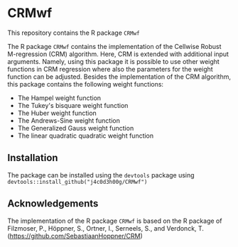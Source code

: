 # CRMwf
 
This repository contains the R package `CRMwf` 

The R package `CRMwf` contains the implementation of the Cellwise Robust M-regression (CRM) algorithm. Here, CRM is extended with additional input arguments. Namely, using this package it is possible to use other weight functions in CRM regression where also the parameters for the weight function can be adjusted. Besides the implementation of the CRM algorithm, this package contains the following weight functions: 
- The Hampel weight function 
- The Tukey's bisquare weight function
- The Huber weight function
- The Andrews-Sine weight function
- The Generalized Gauss weight function
- The linear quadratic quadratic weight function

## Installation
The package can be installed using the `devtools` package using `devtools::install_github("j4c0d3h00g/CRMwf")`

## Acknowledgements
The implementation of the R package `CRMwf` is based on the R package of Filzmoser, P., Höppner, S., Ortner, I., Serneels, S., and Verdonck, T. (https://github.com/SebastiaanHoppner/CRM)
